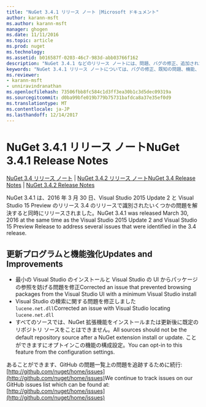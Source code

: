 ```yaml
---
title: "NuGet 3.4.1 リリース ノート |Microsoft ドキュメント"
author: karann-msft
ms.author: karann-msft
manager: ghogen
ms.date: 11/11/2016
ms.topic: article
ms.prod: nuget
ms.technology: 
ms.assetid: b016587f-0203-46c7-983d-abb03766f162
description: "NuGet 3.4.1 などのリリース ノートには、問題、バグの修正、追加された機能、および Dcr が知られています。"
keywords: "NuGet 3.4.1 リリース ノートについては、バグの修正、既知の問題、機能、Dcr を追加します。"
ms.reviewer:
- karann-msft
- unniravindranathan
ms.openlocfilehash: 73506fbb8fc584c1d3ff3ea30b1c3d5dec09319a
ms.sourcegitcommit: d0ba99bfe019b779b75731bafdca8a37e35ef0d9
ms.translationtype: MT
ms.contentlocale: ja-JP
ms.lasthandoff: 12/14/2017
---
```

# <a name="nuget-341-release-notes"></a><span data-ttu-id="5e817-104">NuGet 3.4.1 リリース ノート</span><span class="sxs-lookup"><span data-stu-id="5e817-104">NuGet 3.4.1 Release Notes</span></span>

<span data-ttu-id="5e817-105">[NuGet 3.4 リリース ノート](../release-notes/nuget-3.4.md) | [NuGet 3.4.2 リリース ノート](../release-notes/nuget-3.4.2.md)</span><span class="sxs-lookup"><span data-stu-id="5e817-105">[NuGet 3.4 Release Notes](../release-notes/nuget-3.4.md) | [NuGet 3.4.2 Release Notes](../release-notes/nuget-3.4.2.md)</span></span>

<span data-ttu-id="5e817-106">NuGet 3.4.1 は、2016 年 3 月 30 日、Visual Studio 2015 Update 2 と Visual Studio 15 Preview のリリース 3.4 のリリースで識別されたいくつかの問題を解決すると同時にリリースされました。</span><span class="sxs-lookup"><span data-stu-id="5e817-106">NuGet 3.4.1 was released March 30, 2016 at the same time as the Visual Studio 2015 Update 2 and Visual Studio 15 Preview Release to address several issues that were identified in the 3.4 release.</span></span>

## <a name="updates-and-improvements"></a><span data-ttu-id="5e817-107">更新プログラムと機能強化</span><span class="sxs-lookup"><span data-stu-id="5e817-107">Updates and Improvements</span></span>

* <span data-ttu-id="5e817-108">最小の Visual Studio のインストールと Visual Studio の UI からパッケージの参照を妨げる問題を修正</span><span class="sxs-lookup"><span data-stu-id="5e817-108">Corrected an issue that prevented browsing packages from the Visual Studio UI with a minimum Visual Studio install</span></span>
* <span data-ttu-id="5e817-109">Visual Studio の検索に関する問題を修正しました`lucene.net.dll`</span><span class="sxs-lookup"><span data-stu-id="5e817-109">Corrected an issue with Visual Studio locating `lucene.net.dll`</span></span>
* <span data-ttu-id="5e817-110">すべてのソースでは、NuGet 拡張機能をインストールまたは更新後に既定のリポジトリ ソースをことはできません。</span><span class="sxs-lookup"><span data-stu-id="5e817-110">All sources should not be the default repository source after a NuGet extension install or update.</span></span>  <span data-ttu-id="5e817-111">ことができますにオプトインこの機能の構成設定。</span><span class="sxs-lookup"><span data-stu-id="5e817-111">You can opt-in to this feature from the configuration settings.</span></span>

<span data-ttu-id="5e817-112">あることができます、GitHub の問題一覧上の問題を追跡するために続行: [http://github.com/nuget/home/issues](http://github.com/nuget/home/issues)</span><span class="sxs-lookup"><span data-stu-id="5e817-112">We continue to track issues on our GitHub issues list which can be found at: [http://github.com/nuget/home/issues](http://github.com/nuget/home/issues)</span></span>